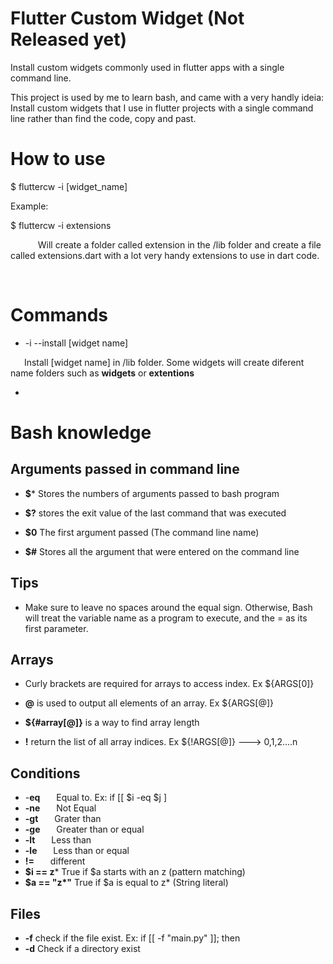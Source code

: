 # Flutter Custom Widget (Not Released yet)

  

Install custom widgets commonly used in flutter apps with a single command line.

This project is used by me to learn bash, and came with a very handly ideia: Install custom widgets that I use in flutter projects with a single command line rather than find the code, copy and past.

  
  

# How to use

  

$ fluttercw -i [widget_name]

Example:

  

$ fluttercw -i extensions

  

&ensp;  &ensp;  &ensp;  &ensp; Will create a folder called extension in the /lib folder and create a file called extensions.dart with a lot very handy extensions to use in dart code.

&ensp;  &ensp;  &ensp;  &ensp;

  
  
  

# Commands

  

- -i --install [widget name]

&ensp;  &ensp; Install [widget name] in /lib folder. Some widgets will create diferent name folders such as **widgets** or **extentions**

-

  
  
  

  

# Bash knowledge

  

## Arguments passed in command line

-  **$*** Stores the numbers of arguments passed to bash program

-  **$?** stores the exit value of the last command that was executed

-  **$0** The first argument passed (The command line name)

-  **$#** Stores all the argument that were entered on the command line


  

## Tips

- Make sure to leave no spaces around the equal sign. Otherwise, Bash will treat the variable name as a program to execute, and the = as its first parameter.

  
  

## Arrays

- Curly brackets are required for arrays to access index. Ex ${ARGS[0]}

-  **@** is used to output all elements of an array. Ex ${ARGS[@]}

-  **${#array[@]}** is a way to find array length

-  **!** return the list of all array indices. Ex ${!ARGS[@]} ---> 0,1,2....n

  

## Conditions

 - -**eq**  &ensp; &ensp; Equal to. Ex: if [[ $i -eq $j ]
 -  **-ne** &ensp; &ensp;  Not  Equal
 - **-gt**  &ensp; &ensp; Grater than
 -  **-ge**  &ensp; &ensp; Greater than or equal
 -  **-lt**    &ensp; &ensp; Less than
 - **-le**   &ensp; &ensp; Less than or equal
 -  **!=**  &ensp; &ensp;  different
 -  **\$i == z***  True if $a starts with an z (pattern matching)
 -  **\$a == "z\*"**  True if $a is equal to z* (String literal)
  
## Files
- **-f** check if the file exist. Ex: if [[ -f  "main.py" ]]; then
- **-d** Check if a directory exist